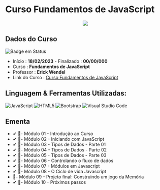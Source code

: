 # Curso Fundamentos de JavaScript

<div align="center">
  <img src="https://user-images.githubusercontent.com/125761885/219883405-e74c2ba2-8524-45ce-9479-cc4f0ee786cf.png" >
</div>
  
## Dados do Curso
![Badge em Status](https://img.shields.io/badge/STATUS-CURSANDO-yellow?style=for-the-badge)

* Início :  <b>18/02/2023</b> - Finalizado : <b>00/00/000 </b>
* Curso : <b>Fundamentos de JavaScript</b>
* Professor : <b>Erick Wendel</b>
* Link do Curso : [Curso Fundamentos de JavaScript](https://cursos.erickwendel.com.br/)

## Linguagem & Ferramentas Utilizadas: 

![JavaScript](https://img.shields.io/badge/javascript-%23323330.svg?style=for-the-badge&logo=javascript&logoColor=%23F7DF1E)
![HTML5](https://img.shields.io/badge/html5-%23E34F26.svg?style=for-the-badge&logo=html5&logoColor=white)
![Bootstrap](https://img.shields.io/badge/bootstrap-%23563D7C.svg?style=for-the-badge&logo=bootstrap&logoColor=white)
![Visual Studio Code](https://img.shields.io/badge/Visual%20Studio%20Code-0078d7.svg?style=for-the-badge&logo=visual-studio-code&logoColor=white)

## Ementa
* ✔ 📁- Módulo 01 - Introdução ao Curso
* ✔ 📁- Módulo 02 - Iniciando com JavaScript 
* ✔ 📁- Módulo 03 - Tipos de Dados - Parte 01
* ✔ 📁- Módulo 04 - Tipos de Dados - Parte 02
* ✔ 📁- Módulo 05 - Tipos de Dados - Parte 03
* ✔ 📁- Módulo 06 - Controlando o fluxo de dados
* ✔ 📁- Módulo 07 - Módulos em Javascript
* ✔ 📁- Módulo 08 - O Ciclo de vida Javascript
* 📁- Módulo 09 - Projeto final: Construindo um jogo da Memória
* ✔ 📁- Módulo 10 - Próximos passos

